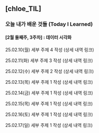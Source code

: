 ## [chloe_TIL]

### 오늘 내가 배운 것들 (Today I Learned)

#### [2월 둘째주, 3주차] : 데이터 시각화

25.02.10(월) 세부 주제 4 작성 (상세 내역 링크)

25.02.11(화) 세부 주제 3 작성 (상세 내역 링크)

25.02.12(수) 세부 주제 2 작성 (상세 내역 링크)

25.02.13(목) 세부 주제 1 작성 (상세 내역 링크)

25.02.14(금) 세부 주제 1 작성 (상세 내역 링크)

25.02.15(목) 세부 주제 1 작성 (상세 내역 링크)

25.02.16(토) 세부 주제 1 작성 (상세 내역 링크)

25.02.17(일) 세부 주제 1 작성 (상세 내역 링크)
